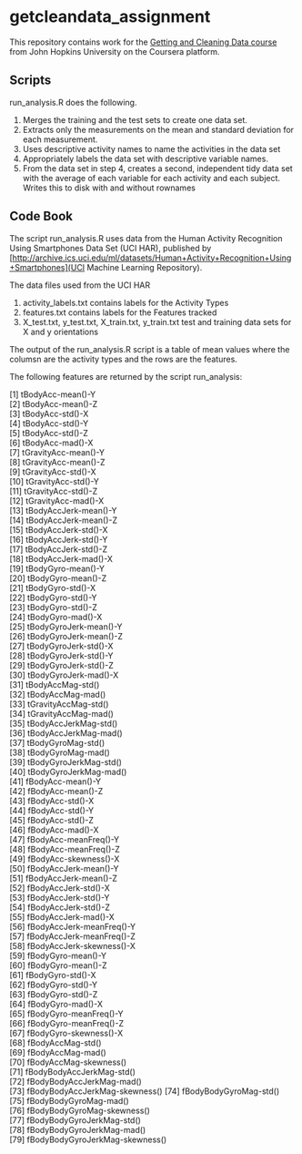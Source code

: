 # getcleandata_assignment

This repository contains work for the [Getting and Cleaning Data course](https://class.coursera.org/getdata-012/human_grading/)
from John Hopkins University on the Coursera platform.

## Scripts

run_analysis.R does the following. 
1. Merges the training and the test sets to create one data set.
2. Extracts only the measurements on the mean and standard deviation for each measurement. 
3. Uses descriptive activity names to name the activities in the data set
4. Appropriately labels the data set with descriptive variable names. 
5. From the data set in step 4, creates a second, independent tidy data set with the average of each variable for each activity and each subject. Writes this to disk with and without rownames

## Code Book

The script run_analysis.R uses data from the Human Activity Recognition Using Smartphones Data Set (UCI HAR),
published by [http://archive.ics.uci.edu/ml/datasets/Human+Activity+Recognition+Using+Smartphones](UCI
Machine Learning Repository).

The data files used from the UCI HAR
1. activity_labels.txt
   contains labels for the Activity Types
2. features.txt
   contains labels for the Features tracked
3. X_test.txt, y_test.txt, X_train.txt, y_train.txt
   test and training data sets for X and y orientations

The output of the run_analysis.R script is a table of mean values where the columsn
are the activity types and the rows are the features. 

The following features are returned by the script run_analysis:

 [1] tBodyAcc-mean()-Y              
 [2] tBodyAcc-mean()-Z              
 [3] tBodyAcc-std()-X               
 [4] tBodyAcc-std()-Y               
 [5] tBodyAcc-std()-Z               
 [6] tBodyAcc-mad()-X               
 [7] tGravityAcc-mean()-Y           
 [8] tGravityAcc-mean()-Z           
 [9] tGravityAcc-std()-X            
[10] tGravityAcc-std()-Y            
[11] tGravityAcc-std()-Z            
[12] tGravityAcc-mad()-X            
[13] tBodyAccJerk-mean()-Y          
[14] tBodyAccJerk-mean()-Z          
[15] tBodyAccJerk-std()-X           
[16] tBodyAccJerk-std()-Y           
[17] tBodyAccJerk-std()-Z           
[18] tBodyAccJerk-mad()-X           
[19] tBodyGyro-mean()-Y             
[20] tBodyGyro-mean()-Z             
[21] tBodyGyro-std()-X              
[22] tBodyGyro-std()-Y              
[23] tBodyGyro-std()-Z              
[24] tBodyGyro-mad()-X              
[25] tBodyGyroJerk-mean()-Y         
[26] tBodyGyroJerk-mean()-Z         
[27] tBodyGyroJerk-std()-X          
[28] tBodyGyroJerk-std()-Y          
[29] tBodyGyroJerk-std()-Z          
[30] tBodyGyroJerk-mad()-X          
[31] tBodyAccMag-std()              
[32] tBodyAccMag-mad()              
[33] tGravityAccMag-std()           
[34] tGravityAccMag-mad()           
[35] tBodyAccJerkMag-std()          
[36] tBodyAccJerkMag-mad()          
[37] tBodyGyroMag-std()             
[38] tBodyGyroMag-mad()             
[39] tBodyGyroJerkMag-std()         
[40] tBodyGyroJerkMag-mad()         
[41] fBodyAcc-mean()-Y              
[42] fBodyAcc-mean()-Z              
[43] fBodyAcc-std()-X               
[44] fBodyAcc-std()-Y               
[45] fBodyAcc-std()-Z               
[46] fBodyAcc-mad()-X               
[47] fBodyAcc-meanFreq()-Y          
[48] fBodyAcc-meanFreq()-Z          
[49] fBodyAcc-skewness()-X          
[50] fBodyAccJerk-mean()-Y          
[51] fBodyAccJerk-mean()-Z          
[52] fBodyAccJerk-std()-X           
[53] fBodyAccJerk-std()-Y           
[54] fBodyAccJerk-std()-Z           
[55] fBodyAccJerk-mad()-X           
[56] fBodyAccJerk-meanFreq()-Y      
[57] fBodyAccJerk-meanFreq()-Z      
[58] fBodyAccJerk-skewness()-X      
[59] fBodyGyro-mean()-Y             
[60] fBodyGyro-mean()-Z             
[61] fBodyGyro-std()-X              
[62] fBodyGyro-std()-Y              
[63] fBodyGyro-std()-Z              
[64] fBodyGyro-mad()-X              
[65] fBodyGyro-meanFreq()-Y         
[66] fBodyGyro-meanFreq()-Z         
[67] fBodyGyro-skewness()-X         
[68] fBodyAccMag-std()              
[69] fBodyAccMag-mad()              
[70] fBodyAccMag-skewness()         
[71] fBodyBodyAccJerkMag-std()      
[72] fBodyBodyAccJerkMag-mad()      
[73] fBodyBodyAccJerkMag-skewness() 
[74] fBodyBodyGyroMag-std()         
[75] fBodyBodyGyroMag-mad()         
[76] fBodyBodyGyroMag-skewness()    
[77] fBodyBodyGyroJerkMag-std()     
[78] fBodyBodyGyroJerkMag-mad()     
[79] fBodyBodyGyroJerkMag-skewness()